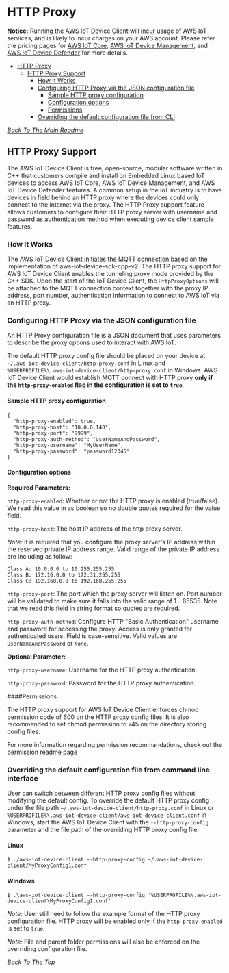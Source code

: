 # HTTP Proxy

**Notice:** Running the AWS IoT Device Client will incur usage of AWS IoT services, and is likely to incur charges on your AWS account. Please refer the pricing pages for [AWS IoT Core](https://aws.amazon.com/iot-core/pricing/), [AWS IoT Device Management](https://aws.amazon.com/iot-device-management/pricing/), and [AWS IoT Device Defender](https://aws.amazon.com/iot-device-defender/pricing/) for more details.
* [HTTP Proxy](#http-proxy)
    + [HTTP Proxy Support](#http-proxy-support)
        - [How It Works](#how-it-works)
        - [Configuring HTTP Proxy via the JSON configuration file](#configuring-http-proxy-via-the-json-configuration-file)
            - [Sample HTTP proxy configuration](#sample-http-proxy-configuration)
            - [Configuration options](#configuration-options)
            - [Permissions](#permissions)
        - [Overriding the default configuration file from CLI](#overriding-the-default-configuration-file-from-command-line-interface)

[*Back To The Main Readme*](../../README.md)

## HTTP Proxy Support
The AWS IoT Device Client is free, open-source, modular software written in C++ that customers compile and install on Embedded Linux based IoT devices to access AWS IoT Core, AWS IoT Device Management, and AWS IoT Device Defender features. A common setup in the IoT industry is to have devices in field behind an HTTP proxy where the devices could only connect to the internet via the proxy. The HTTP Proxy support feature allows customers to configure their HTTP proxy server with username and password as authentication method when executing device client sample features.

### How It Works
The AWS IoT Device Client initiates the MQTT connection based on the implementation of aws-iot-device-sdk-cpp-v2. The HTTP proxy support for AWS IoT Device Client enables the tunneling proxy mode provided by the C++ SDK. Upon the start of the IoT Device Client, the `HttpProxyOptions` will be attached to the MQTT connection context together with the proxy IP address, port number, authentication information to connect to AWS IoT via an HTTP proxy.

### Configuring HTTP Proxy via the JSON configuration file
An HTTP Proxy configuration file is a JSON document that uses parameters to describe the proxy options used to interact with AWS IoT.

The default HTTP proxy config file should be placed on your device at `~/.aws-iot-device-client/http-proxy.conf` in Linux and `%USERPROFILE%\.aws-iot-device-client/http-proxy.conf` in Windows. AWS IoT Device Client would establish MQTT connect with HTTP proxy **only if the `http-proxy-enabled` flag in the configuration is set to `true`**.
#### Sample HTTP proxy configuration
```
{
  "http-proxy-enabled": true,
  "http-proxy-host": "10.0.0.140",
  "http-proxy-port": "9999",
  "http-proxy-auth-method": "UserNameAndPassword",
  "http-proxy-username": "MyUserName",
  "http-proxy-password": "password12345"
}
```
#### Configuration options
**Required Parameters:**

`http-proxy-enabled`: Whether or not the HTTP proxy is enabled (true/false). We read this value in as boolean so no double quotes required for the value field.

`http-proxy-host`: The host IP address of the http proxy server.

*Note:* It is required that you configure the proxy server's IP address within the reserved private IP address range. Valid range of the private IP address are including as follow:
```
Class A: 10.0.0.0 to 10.255.255.255
Class B: 172.16.0.0 to 172.31.255.255
Class C: 192.168.0.0 to 192.168.255.255
```

`http-proxy-port`: The port which the proxy server will listen on. Port number will be validated to make sure it falls into the valid range of 1 - 65535. Note that we read this field in string format so quotes are required.

`http-proxy-auth-method`: Configure HTTP "Basic Authentication" username and password for accessing the proxy. Access is only granted for authenticated users. Field is case-sensitive. Valid values are `UserNameAndPassword` or `None`.

**Optional Parameter:**

`http-proxy-username`: Username for the HTTP proxy authentication.

`http-proxy-password`: Password for the HTTP proxy authentication.

####Permissions

The HTTP proxy support for AWS IoT Device Client enforces chmod permission code of 600 on the HTTP proxy config files. It is also recommended to set chmod permission to 745 on the directory storing config files.

For more information regarding permission recommandations, check out the [permission readme page]((docs/PERMISSIONS.md))

### Overriding the default configuration file from command line interface

User can switch between different HTTP proxy config files without modifying the default config. To override the default HTTP proxy config under the file path `~/.aws-iot-device-client/http-proxy.conf` in Linux or `%USERPROFILE%\.aws-iot-device-client/aws-iot-device-client.conf` in Windows, start the AWS IoT Device Client with the `--http-proxy-config` parameter and the file path of the overriding HTTP proxy config file.

#### Linux
```
$ ./aws-iot-device-client --http-proxy-config ~/.aws-iot-device-client/MyProxyConfig1.conf
```

#### Windows
```
$ .\aws-iot-device-client --http-proxy-config '%USERPROFILE%\.aws-iot-device-client\MyProxyConfig1.conf'
```

*Note:* User still need to follow the example format of the HTTP proxy configuration file. HTTP proxy will be enabled only if the `http-proxy-enabled` is set to `true`.

*Note:* File and parent folder permissions will also be enforced on the overriding configuration file.

[*Back To The Top*](#http-proxy)
